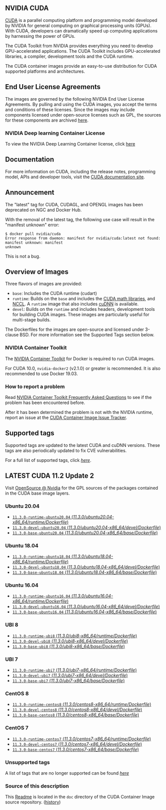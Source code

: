 ## NVIDIA CUDA

[CUDA](https://developer.nvidia.com/cuda-zone) is a parallel computing platform and programming model developed by NVIDIA for general computing on graphical processing units (GPUs). With CUDA, developers can dramatically speed up computing applications by harnessing the power of GPUs.

The CUDA Toolkit from NVIDIA provides everything you need to develop GPU-accelerated applications. The CUDA Toolkit includes GPU-accelerated libraries, a compiler, development tools and the CUDA runtime.

The CUDA container images provide an easy-to-use distribution for CUDA supported platforms and architectures.

## End User License Agreements

The images are governed by the following NVIDIA End User License Agreements. By pulling and using the CUDA images, you accept the terms and conditions of these licenses.
Since the images may include components licensed under open-source licenses such as GPL, the sources for these components are archived [here](https://developer.download.nvidia.com/compute/cuda/opensource/image).

### NVIDIA Deep learning Container License

To view the NVIDIA Deep Learning Container license, click [here](https://developer.nvidia.com/ngc/nvidia-deep-learning-container-license)

## Documentation

For more information on CUDA, including the release notes, programming model, APIs and developer tools, visit the [CUDA documentation site](https://docs.nvidia.com/cuda).

## Announcement

The "latest" tag for CUDA, CUDAGL, and OPENGL images has been deprecated on NGC and Docker Hub.

With the removal of the latest tag, the following use case will result in the "manifest unknown" error:

```
$ docker pull nvidia/cuda
Error response from daemon: manifest for nvidia/cuda:latest not found: manifest unknown: manifest
unknown
```

This is not a bug.

## Overview of Images

Three flavors of images are provided:
- `base`: Includes the CUDA runtime (cudart)
- `runtime`: Builds on the `base` and includes the [CUDA math libraries](https://developer.nvidia.com/gpu-accelerated-libraries), and [NCCL](https://developer.nvidia.com/nccl). A `runtime` image that also includes [cuDNN](https://developer.nvidia.com/cudnn) is available.
- `devel`: Builds on the `runtime` and includes headers, development tools for building CUDA images. These images are particularly useful for multi-stage builds.

The Dockerfiles for the images are open-source and licensed under 3-clause BSD. For more information see the Supported Tags section below.

### NVIDIA Container Toolkit

The [NVIDIA Container Toolkit](https://github.com/NVIDIA/nvidia-docker) for Docker is required to run CUDA images.

For CUDA 10.0, `nvidia-docker2` (v2.1.0) or greater is recommended. It is also recommended to use Docker 19.03.

### How to report a problem

Read [NVIDIA Container Toolkit Frequently Asked Questions](https://github.com/NVIDIA/nvidia-docker/wiki/Frequently-Asked-Questions) to see if the problem has been encountered before.

After it has been determined the problem is not with the NVIDIA runtime, report an issue at the [CUDA Container Image Issue Tracker](https://gitlab.com/nvidia/container-images/cuda/-/issues).

## Supported tags

Supported tags are updated to the latest CUDA and cuDNN versions. These tags are also periodically updated to fix CVE vulnerabilities.

For a full list of supported tags, click [*here*](https://gitlab.com/nvidia/container-images/cuda/blob/master/doc/supported-tags.md).

## LATEST CUDA 11.2 Update 2

Visit [OpenSource @ Nvidia](https://developer.download.nvidia.com/compute/cuda/opensource/image/) for the GPL sources of the packages contained in the CUDA base image layers.


### Ubuntu 20.04

- [`11.3.0-runtime-ubuntu20.04` (*11.3.0/ubuntu20.04-x86_64/runtime/Dockerfile*)](https://gitlab.com/nvidia/container-images/cuda/blob/master/dist/11.3.0/ubuntu20.04-x86_64/runtime/Dockerfile)
- [`11.3.0-devel-ubuntu20.04` (*11.3.0/ubuntu20.04-x86_64/devel/Dockerfile*)](https://gitlab.com/nvidia/container-images/cuda/blob/master/dist/11.3.0/ubuntu20.04-x86_64/devel/Dockerfile)
- [`11.3.0-base-ubuntu20.04` (*11.3.0/ubuntu20.04-x86_64/base/Dockerfile*)](https://gitlab.com/nvidia/container-images/cuda/blob/master/dist/11.3.0/ubuntu20.04-x86_64/base/Dockerfile)

### Ubuntu 18.04

- [`11.3.0-runtime-ubuntu18.04` (*11.3.0/ubuntu18.04-x86_64/runtime/Dockerfile*)](https://gitlab.com/nvidia/container-images/cuda/blob/master/dist/11.3.0/ubuntu18.04-x86_64/runtime/Dockerfile)
- [`11.3.0-devel-ubuntu18.04` (*11.3.0/ubuntu18.04-x86_64/devel/Dockerfile*)](https://gitlab.com/nvidia/container-images/cuda/blob/master/dist/11.3.0/ubuntu18.04-x86_64/devel/Dockerfile)
- [`11.3.0-base-ubuntu18.04` (*11.3.0/ubuntu18.04-x86_64/base/Dockerfile*)](https://gitlab.com/nvidia/container-images/cuda/blob/master/dist/11.3.0/ubuntu18.04-x86_64/base/Dockerfile)

### Ubuntu 16.04

- [`11.3.0-runtime-ubuntu16.04` (*11.3.0/ubuntu16.04-x86_64/runtime/Dockerfile*)](https://gitlab.com/nvidia/container-images/cuda/blob/master/dist/11.3.0/ubuntu16.04-x86_64/runtime/Dockerfile)
- [`11.3.0-devel-ubuntu16.04` (*11.3.0/ubuntu16.04-x86_64/devel/Dockerfile*)](https://gitlab.com/nvidia/container-images/cuda/blob/master/dist/11.3.0/ubuntu16.04-x86_64/devel/Dockerfile)
- [`11.3.0-base-ubuntu16.04` (*11.3.0/ubuntu16.04-x86_64/base/Dockerfile*)](https://gitlab.com/nvidia/container-images/cuda/blob/master/dist/11.3.0/ubuntu16.04-x86_64/base/Dockerfile)

### UBI 8

- [`11.3.0-runtime-ubi8` (*11.3.0/ubi8-x86_64/runtime/Dockerfile*)](https://gitlab.com/nvidia/container-images/cuda/blob/master/dist/11.3.0/ubi8-x86_64/runtime/Dockerfile)
- [`11.3.0-devel-ubi8` (*11.3.0/ubi8-x86_64/devel/Dockerfile*)](https://gitlab.com/nvidia/container-images/cuda/blob/master/dist/11.3.0/ubi8-x86_64/devel/Dockerfile)
- [`11.3.0-base-ubi8` (*11.3.0/ubi8-x86_64/base/Dockerfile*)](https://gitlab.com/nvidia/container-images/cuda/blob/master/dist/11.3.0/ubi8-x86_64/base/Dockerfile)

### UBI 7

- [`11.3.0-runtime-ubi7` (*11.3.0/ubi7-x86_64/runtime/Dockerfile*)](https://gitlab.com/nvidia/container-images/cuda/blob/master/dist/11.3.0/ubi7-x86_64/runtime/Dockerfile)
- [`11.3.0-devel-ubi7` (*11.3.0/ubi7-x86_64/devel/Dockerfile*)](https://gitlab.com/nvidia/container-images/cuda/blob/master/dist/11.3.0/ubi7-x86_64/devel/Dockerfile)
- [`11.3.0-base-ubi7` (*11.3.0/ubi7-x86_64/base/Dockerfile*)](https://gitlab.com/nvidia/container-images/cuda/blob/master/dist/11.3.0/ubi7-x86_64/base/Dockerfile)

### CentOS 8

- [`11.3.0-runtime-centos8` (*11.3.0/centos8-x86_64/runtime/Dockerfile*)](https://gitlab.com/nvidia/container-images/cuda/blob/master/dist/11.3.0/centos8-x86_64/runtime/Dockerfile)
- [`11.3.0-devel-centos8` (*11.3.0/centos8-x86_64/devel/Dockerfile*)](https://gitlab.com/nvidia/container-images/cuda/blob/master/dist/11.3.0/centos8-x86_64/devel/Dockerfile)
- [`11.3.0-base-centos8` (*11.3.0/centos8-x86_64/base/Dockerfile*)](https://gitlab.com/nvidia/container-images/cuda/blob/master/dist/11.3.0/centos8-x86_64/base/Dockerfile)

### CentOS 7

- [`11.3.0-runtime-centos7` (*11.3.0/centos7-x86_64/runtime/Dockerfile*)](https://gitlab.com/nvidia/container-images/cuda/blob/master/dist/11.3.0/centos7-x86_64/runtime/Dockerfile)
- [`11.3.0-devel-centos7` (*11.3.0/centos7-x86_64/devel/Dockerfile*)](https://gitlab.com/nvidia/container-images/cuda/blob/master/dist/11.3.0/centos7-x86_64/devel/Dockerfile)
- [`11.3.0-base-centos7` (*11.3.0/centos7-x86_64/base/Dockerfile*)](https://gitlab.com/nvidia/container-images/cuda/blob/master/dist/11.3.0/centos7-x86_64/base/Dockerfile)

### Unsupported tags

A list of tags that are no longer supported can be found [*here*](https://gitlab.com/nvidia/container-images/cuda/blob/master/doc/unsupported-tags.md)

### Source of this description

This [Readme](https://gitlab.com/nvidia/container-images/cuda/blob/master/doc/README.md) is located in the `doc` directory of the CUDA Container Image source repository. ([history](https://gitlab.com/nvidia/container-images/cuda/commits/master/doc/README.md))